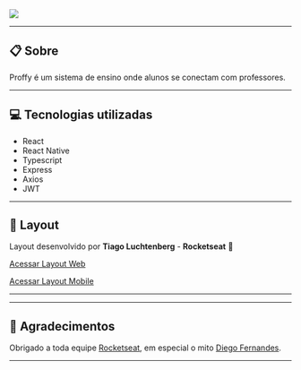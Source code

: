 
<img src="https://ik.imagekit.io/meaid6cls2/Group_5668_jSk8TGXTI.png" />

---

## 📋 Sobre

Proffy é um sistema de ensino onde alunos se conectam com professores.

----

## 💻 Tecnologias utilizadas

- React
- React Native
- Typescript
- Express
- Axios
- JWT
---

## 🎨 Layout

Layout desenvolvido por **Tiago Luchtenberg** - **Rocketseat** 🚀

[Acessar Layout Web](https://www.figma.com/file/Agvethfp7FANyXDDU3LUfd/Proffy-Web-2.0)

[Acessar Layout Mobile](https://ik.imagekit.io/meaid6cls2/Group_5668_jSk8TGXTI.png)

---

<!-- ## ⚙ Como executar

```bash

# backend
$ npm i
$ npm run migrate:latest

# web
$ npm i

# mobile
$ npm i
$ npm start 

``` -->
---

## 🙏 Agradecimentos

Obrigado a toda equipe [Rocketseat](https://rocketseat.com.br/), em especial o mito [Diego Fernandes](https://github.com/diego3g).

---

